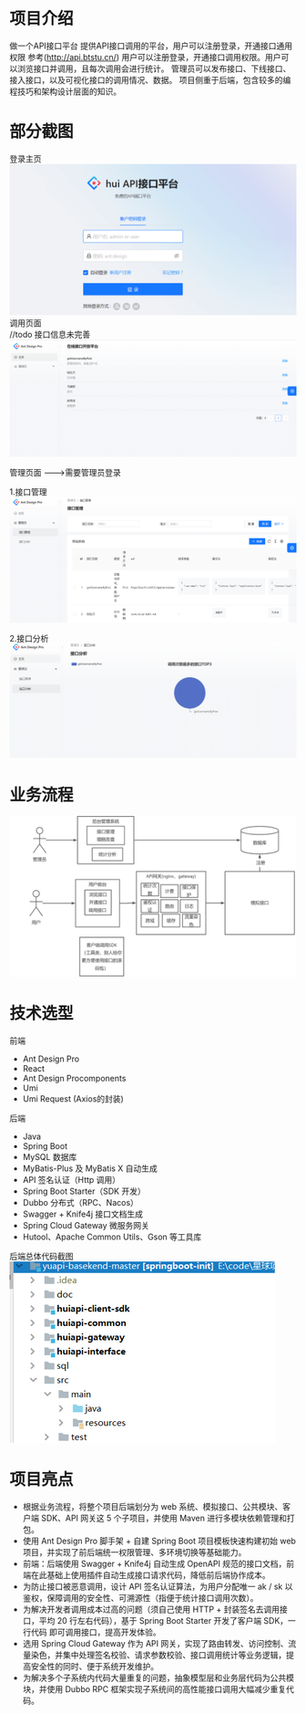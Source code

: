 # 项目介绍
做一个API接口平台
提供API接口调用的平台，用户可以注册登录，开通接口通用权限
参考(http://api.btstu.cn/)
用户可以注册登录，开通接口调用权限。用户可以浏览接口并调用，且每次调用会进行统计。
管理员可以发布接口、下线接口、接入接口，以及可视化接口的调用情况、数据。
项目侧重于后端，包含较多的编程技巧和架构设计层面的知识。
# 部分截图
登录主页
![img.png](img.png)
调用页面  
//todo 接口信息未完善
![img_1.png](img_1.png)

管理页面 --->需要管理员登录

1.接口管理
![img_2.png](img_2.png)

2.接口分析
![img_3.png](img_3.png)
# 业务流程

![img_5.png](img_5.png)

# 技术选型
前端

* Ant Design  Pro 
* React 
* Ant Design Procomponents 
* Umi 
* Umi Request (Axios的封装)

后端

* Java 
* Spring Boot
* MySQL 数据库
* MyBatis-Plus 及 MyBatis X 自动生成
* API 签名认证（Http 调用）
* Spring Boot Starter（SDK 开发）
* Dubbo 分布式（RPC、Nacos）
* Swagger + Knife4j 接口文档生成
* Spring Cloud Gateway 微服务网关
* Hutool、Apache Common Utils、Gson 等工具库

后端总体代码截图
![img_6.png](img_6.png)

# 项目亮点
* 根据业务流程，将整个项目后端划分为 web 系统、模拟接口、公共模块、客户端 SDK、API 网关这 5 个子项目，并使用 Maven 进行多模块依赖管理和打包。
* 使用 Ant Design Pro 脚手架 + 自建 Spring Boot 项目模板快速构建初始 web 项目，并实现了前后端统一权限管理、多环境切换等基础能力。
* 前端：后端使用 Swagger + Knife4j 自动生成 OpenAPI 规范的接口文档，前端在此基础上使用插件自动生成接口请求代码，降低前后端协作成本。
* 为防止接口被恶意调用，设计 API 签名认证算法，为用户分配唯一 ak / sk 以鉴权，保障调用的安全性、可溯源性（指便于统计接口调用次数）。
* 为解决开发者调用成本过高的问题（须自己使用 HTTP + 封装签名去调用接口，平均 20 行左右代码），基于 Spring Boot Starter 开发了客户端 SDK，一行代码 即可调用接口，提高开发体验。
* 选用 Spring Cloud Gateway 作为 API 网关，实现了路由转发、访问控制、流量染色，并集中处理签名校验、请求参数校验、接口调用统计等业务逻辑，提高安全性的同时、便于系统开发维护。
* 为解决多个子系统内代码大量重复的问题，抽象模型层和业务层代码为公共模块，并使用 Dubbo RPC 框架实现子系统间的高性能接口调用大幅减少重复代码。